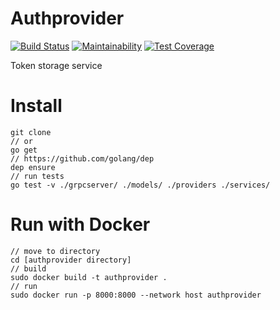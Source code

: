 # Authprovider

[![Build Status](https://travis-ci.org/ildarusmanov/authprovider.svg?branch=master)](https://travis-ci.org/ildarusmanov/authprovider)
[![Maintainability](https://api.codeclimate.com/v1/badges/a10ad1286a592257b2b1/maintainability)](https://codeclimate.com/github/ildarusmanov/authprovider/maintainability)
[![Test Coverage](https://api.codeclimate.com/v1/badges/a10ad1286a592257b2b1/test_coverage)](https://codeclimate.com/github/ildarusmanov/authprovider/test_coverage)

Token storage service

# Install
```
git clone 
// or
go get
// https://github.com/golang/dep
dep ensure
// run tests
go test -v ./grpcserver/ ./models/ ./providers ./services/
```

# Run with Docker

```
// move to directory
cd [authprovider directory]
// build
sudo docker build -t authprovider .
// run
sudo docker run -p 8000:8000 --network host authprovider 
```